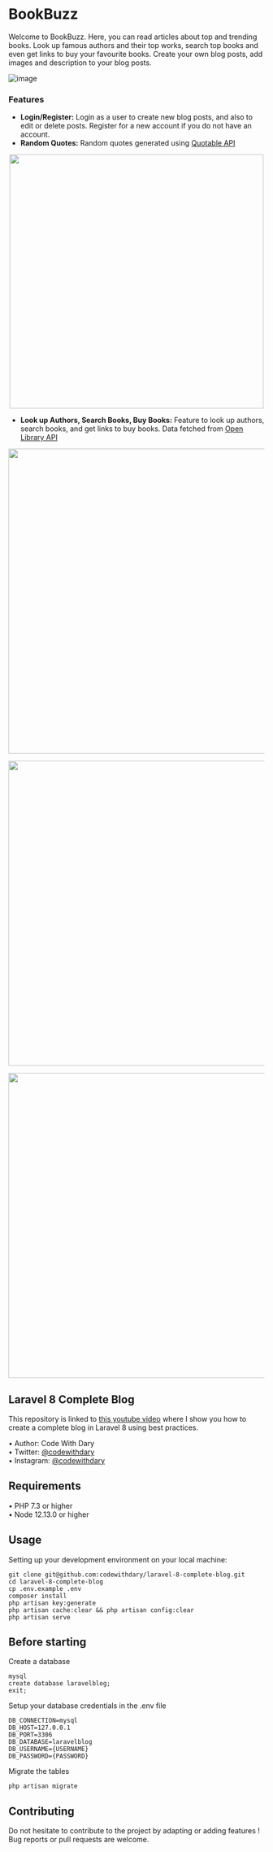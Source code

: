 # Book**Buzz**

Welcome to BookBuzz. Here, you can read articles about top and trending books. Look up famous authors and their top works, search top books and even get links to buy your favourite books. Create your own blog posts, add images and description to your blog posts. 

![image](https://github.com/henryelga/bookBlog-server_side/assets/67817308/fa30a330-8a1b-460e-8e38-de4c4fc20637)

### Features

- **Login/Register:** Login as a user to create new blog posts, and also to edit or delete posts. Register for a new account if you do not have an account.
- **Random Quotes:** Random quotes generated using [Quotable API](https://api.quotable.io)

<p align="center">
<img src="https://github.com/henryelga/bookBlog-server_side/assets/67817308/f3b3317c-86c9-46c5-9db5-63dd9e7807ab)" width="500" />
</p>

- **Look up Authors, Search Books, Buy Books:** Feature to look up authors, search books, and get links to buy books. Data fetched from [Open Library API](https://openlibrary.org/developers/api)

<p align="center">
<img src="https://github.com/henryelga/bookBlog-server_side/assets/67817308/9cde6622-1312-4271-914f-048cb53a8963" width="600" />
    </p>
    <p align="center">
    <img src="https://github.com/henryelga/bookBlog-server_side/assets/67817308/68ac4222-7aa8-4025-b3f2-5f21fea56a9b" width="600" />
    </p><p align="center">
    <img src="https://github.com/henryelga/bookBlog-server_side/assets/67817308/feae2908-8873-4cf4-86b6-edb1c7b248c4" width="600" />
    </p>
    



## Laravel 8 Complete Blog

This repository is linked to [this youtube video](https://www.youtube.com/watch?v=HKJDLXsTr8A&t=4710s) where I show you how to create a complete blog in Laravel 8 using best practices.

•	Author: Code With Dary <br>
•	Twitter: [@codewithdary](https://twitter.com/codewithdary) <br>
•	Instagram: [@codewithdary](https://www.instagram.com/codewithdary/) <br>

## Requirements
•	PHP 7.3 or higher <br>
•	Node 12.13.0 or higher <br>

## Usage <br>
Setting up your development environment on your local machine: <br>
```
git clone git@github.com:codewithdary/laravel-8-complete-blog.git
cd laravel-8-complete-blog
cp .env.example .env
composer install
php artisan key:generate
php artisan cache:clear && php artisan config:clear
php artisan serve
```

## Before starting <br>
Create a database <br>
```
mysql
create database laravelblog;
exit;
```

Setup your database credentials in the .env file <br>
```
DB_CONNECTION=mysql
DB_HOST=127.0.0.1
DB_PORT=3306
DB_DATABASE=laravelblog
DB_USERNAME={USERNAME}
DB_PASSWORD={PASSWORD}
```

Migrate the tables
```
php artisan migrate
```

## Contributing
Do not hesitate to contribute to the project by adapting or adding features ! Bug reports or pull requests are welcome.
